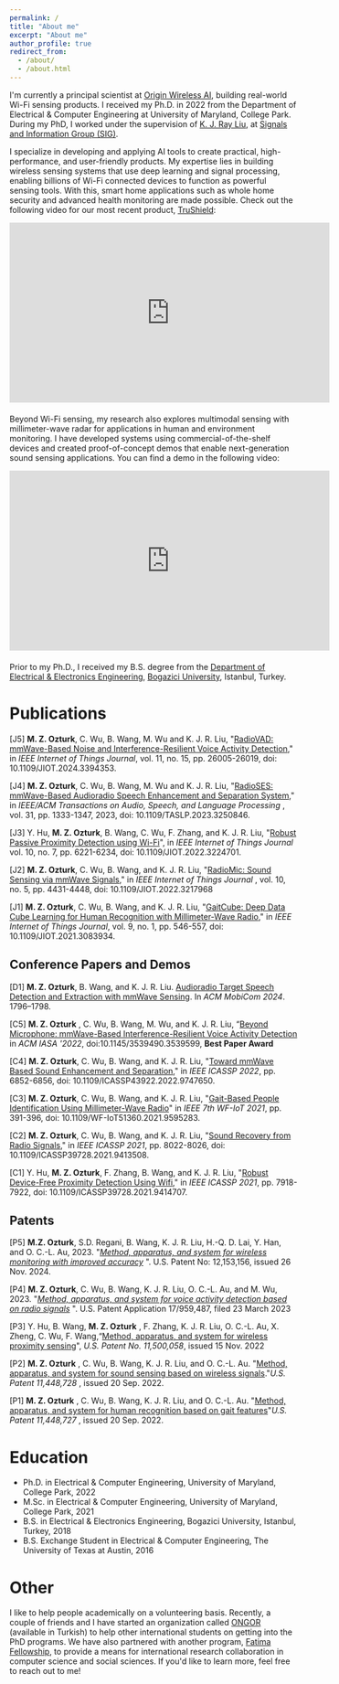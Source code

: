 ```yaml
---
permalink: /
title: "About me"
excerpt: "About me"
author_profile: true
redirect_from: 
  - /about/
  - /about.html
---
```

I'm currently a principal scientist at [Origin Wireless AI](https://www.originwirelessai.com/),
building real-world Wi-Fi sensing products.
I received my Ph.D. in 2022 from the Department of Electrical & Computer Engineering at University of Maryland, College Park. 
During my PhD, I worked under the supervision of [K. J. Ray Liu](http://www.cspl.umd.edu/kjrliu/), at [Signals and Information Group (SIG)](http://sig.umd.edu/).

I specialize in developing and applying AI tools to create practical, high-performance, and user-friendly products.
My expertise lies in building wireless sensing systems that use deep learning 
and signal processing, enabling billions of Wi-Fi connected devices to function as powerful 
sensing tools.  With this, smart home applications such as whole home security and advanced 
health monitoring are made possible. Check out the following video for our most recent product, [TruShield](https://www.originwirelessai.com/trushield/):

<iframe width="560" height="315" src="https://www.youtube.com/embed/QuLfp0FQnvg?si=zhjogWS848kNkgfV" title="YouTube video player" frameborder="0" allow="accelerometer; autoplay; clipboard-write; encrypted-media; gyroscope; picture-in-picture; web-share" referrerpolicy="strict-origin-when-cross-origin" allowfullscreen></iframe>
<div style="margin-bottom: 20px;"></div>

Beyond Wi-Fi sensing, my research also explores multimodal sensing with millimeter-wave radar 
for applications in human and environment monitoring. I have developed 
systems using commercial-of-the-shelf devices and created proof-of-concept demos that 
enable next-generation sound sensing applications. You can find a demo in the following video:

<iframe width="560" height="315" src="https://www.youtube.com/embed/4X3DiWD_MIU?si=HA0rkEOLbmAdNhOw" title="YouTube video player" frameborder="0" allow="accelerometer; autoplay; clipboard-write; encrypted-media; gyroscope; picture-in-picture; web-share" referrerpolicy="strict-origin-when-cross-origin" allowfullscreen></iframe>
<div style="margin-bottom: 20px;"></div> 

Prior to my Ph.D., I received my B.S. degree from the [Department of Electrical & Electronics Engineering](https://ee.boun.edu.tr/), [Bogazici University](http://boun.edu.tr/en-US/Index), Istanbul, Turkey.

# Publications

[J5] **M. Z. Ozturk**, C. Wu, B. Wang, M. Wu and K. J. R. Liu, "[RadioVAD: mmWave-Based Noise and Interference-Resilient Voice Activity Detection](https://ieeexplore.ieee.org/document/10509864)," in *IEEE Internet of Things Journal*, vol. 11, no. 15, pp. 26005-26019, doi: 10.1109/JIOT.2024.3394353. 

[J4] **M. Z. Ozturk**, C. Wu, B. Wang, M. Wu and K. J. R. Liu, "[RadioSES: mmWave-Based Audioradio Speech Enhancement and Separation System,](https://ieeexplore.ieee.org/document/10057023)" in  *IEEE/ACM Transactions on Audio, Speech, and Language Processing* , vol. 31, pp. 1333-1347, 2023, doi: 10.1109/TASLP.2023.3250846.

[J3] Y. Hu, **M. Z. Ozturk**, B. Wang, C. Wu, F. Zhang, and K. J. R. Liu, "[Robust Passive Proximity Detection using Wi-Fi](https://ieeexplore.ieee.org/document/9963585)", in *IEEE Internet of Things Journal* vol. 10, no. 7, pp. 6221-6234, doi: 10.1109/JIOT.2022.3224701.

[J2] **M. Z. Ozturk**, C. Wu, B. Wang, and K. J. R. Liu, "[RadioMic: Sound Sensing via mmWave Signals](https://ieeexplore.ieee.org/document/9931938)," in *IEEE Internet of Things Journal* , vol. 10, no. 5, pp. 4431-4448, doi: 10.1109/JIOT.2022.3217968

[J1] **M. Z. Ozturk**, C. Wu, B. Wang, and K. J. R. Liu, "[GaitCube: Deep Data Cube Learning for Human Recognition with Millimeter-Wave Radio](https://ieeexplore.ieee.org/document/9440988)," in *IEEE Internet of Things Journal*, vol. 9, no. 1, pp. 546-557, doi: 10.1109/JIOT.2021.3083934.

## Conference Papers and Demos

[D1] **M. Z. Ozturk**, B. Wang, and K. J. R. Liu. [Audioradio Target Speech Detection and Extraction with mmWave Sensing](https://dl.acm.org/doi/10.1145/3636534.3698863). In *ACM MobiCom 2024*. 1796–1798.

[C5] **M. Z. Ozturk** , C. Wu, B. Wang, M. Wu, and K. J. R. Liu, “[Beyond Microphone: mmWave-Based Interference-Resilient Voice Activity Detection](https://dl.acm.org/doi/10.1145/3539490.3539599) in *ACM IASA '2022*, doi:10.1145/3539490.3539599, **Best Paper Award**

[C4] **M. Z. Ozturk**, C. Wu, B. Wang, and K. J. R. Liu, "[Toward mmWave Based Sound Enhancement and Separation,](https://ieeexplore.ieee.org/document/9747650)" in *IEEE ICASSP 2022*, pp. 6852-6856, doi: 10.1109/ICASSP43922.2022.9747650.

[C3] **M. Z. Ozturk**, C. Wu, B. Wang, and K. J. R. Liu, "[Gait-Based People Identification Using Millimeter-Wave Radio](https://ieeexplore.ieee.org/document/9595283)" in *IEEE 7th WF-IoT 2021*, pp. 391-396, doi: 10.1109/WF-IoT51360.2021.9595283.

[C2] **M. Z. Ozturk**, C. Wu, B. Wang, and K. J. R. Liu, "[Sound Recovery from Radio Signals](https://ieeexplore.ieee.org/document/9413508)," in *IEEE ICASSP 2021*, pp. 8022-8026, doi: 10.1109/ICASSP39728.2021.9413508.

[C1] Y. Hu, **M. Z. Ozturk**, F. Zhang, B. Wang, and K. J. R. Liu, "[Robust Device-Free Proximity Detection Using Wifi](https://ieeexplore.ieee.org/document/9414707)," in *IEEE ICASSP 2021*, pp. 7918-7922, doi: 10.1109/ICASSP39728.2021.9414707.

## Patents

[P5] **M.Z. Ozturk**, S.D. Regani, B. Wang, K. J. R. Liu, H.-Q. D. Lai, Y. Han, and O. C.-L. Au, 2023. "*[Method, apparatus, and system for wireless monitoring with improved accuracy](https://patents.google.com/patent/US20230273291A1/en)* ". U.S. Patent No: 12,153,156, issued 26 Nov. 2024.

[P4] **M. Z. Ozturk**, C. Wu, B. Wang, K. J. R. Liu, O. C.-L. Au, and M. Wu, 2023. "*[Method, apparatus, and system for voice activity detection based on radio signals](https://patents.google.com/patent/US20230090763A1/en)* ". U.S. Patent Application 17/959,487, filed 23 March 2023

[P3] Y. Hu, B. Wang,  **M. Z. Ozturk** , F. Zhang, K. J. R. Liu, O. C.-L. Au, X. Zheng, C. Wu, F. Wang,“[Method, apparatus, and system for wireless proximity sensing](https://patents.google.com/patent/US11500058B2/en)", *U.S. Patent No. 11,500,058*, issued 15 Nov. 2022

[P2]  **M. Z. Ozturk** , C. Wu, B. Wang, K. J. R. Liu, and O. C.-L. Au. "[Method, apparatus, and system for sound sensing based on wireless signals](https://patents.google.com/patent/US11448728B2/en)."*U.S. Patent 11,448,728* , issued 20 Sep. 2022.

[P1]  **M. Z. Ozturk** , C. Wu, B. Wang, K. J. R. Liu, and O. C.-L. Au. "[Method, apparatus, and system for human recognition based on gait features](https://patents.google.com/patent/US11448727B2/en)"*U.S. Patent 11,448,727* , issued 20 Sep.  2022.

# Education

* Ph.D. in Electrical & Computer Engineering, University of Maryland, College Park, 2022
* M.Sc. in Electrical & Computer Engineering, University of Maryland, College Park, 2021
* B.S. in Electrical & Electronics Engineering, Bogazici University, Istanbul, Turkey, 2018
* B.S. Exchange Student in Electrical & Computer Engineering, The University of Texas at Austin, 2016


# Other
I like to help people academically on a volunteering basis. Recently, a couple of friends and I have started an organization called [ONGOR](https://www.oncugonuller.com/) (available in Turkish) to help other international students on getting into the PhD programs. We have also partnered with another program, [Fatima Fellowship](http://fatimafellowship.com/), to provide a means for international research collaboration in computer science and social sciences. If you'd like to learn more, feel free to reach out to me! 
